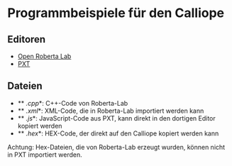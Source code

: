 # Programmbeispiele für den Calliope

## Editoren

- [Open Roberta Lab](https://lab.open-roberta.org/#)
- [PXT](http://pxt.calliope.cc/index.html)

## Dateien
- ** *.cpp**: C++-Code von Roberta-Lab
- ** *.xml**: XML-Code, die in Roberta-Lab importiert werden kann
- ** *.js**: JavaScript-Code aus PXT, kann direkt in den dortigen Editor kopiert werden
- ** *.hex**: HEX-Code, der direkt auf den Calliope kopiert werden kann

Achtung: Hex-Dateien, die von Roberta-Lab erzeugt wurden, können nicht in PXT importiert werden.
